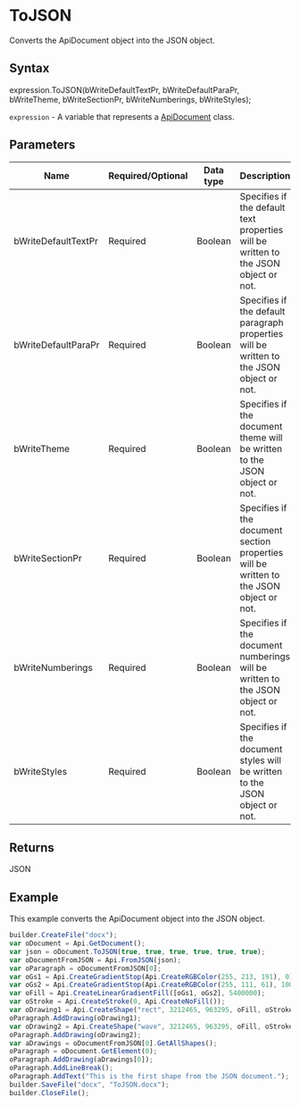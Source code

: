# ToJSON

Converts the ApiDocument object into the JSON object.

## Syntax

expression.ToJSON(bWriteDefaultTextPr, bWriteDefaultParaPr, bWriteTheme, bWriteSectionPr, bWriteNumberings, bWriteStyles);

`expression` - A variable that represents a [ApiDocument](../ApiDocument.md) class.

## Parameters

| **Name** | **Required/Optional** | **Data type** | **Description** |
| ------------- | ------------- | ------------- | ------------- |
| bWriteDefaultTextPr | Required | Boolean | Specifies if the default text properties will be written to the JSON object or not. |
| bWriteDefaultParaPr | Required | Boolean | Specifies if the default paragraph properties will be written to the JSON object or not. |
| bWriteTheme | Required | Boolean | Specifies if the document theme will be written to the JSON object or not. |
| bWriteSectionPr | Required | Boolean | Specifies if the document section properties will be written to the JSON object or not. |
| bWriteNumberings | Required | Boolean | Specifies if the document numberings will be written to the JSON object or not. |
| bWriteStyles | Required | Boolean | Specifies if the document styles will be written to the JSON object or not. |

## Returns

JSON

## Example

This example converts the ApiDocument object into the JSON object.

```javascript
builder.CreateFile("docx");
var oDocument = Api.GetDocument();
var json = oDocument.ToJSON(true, true, true, true, true, true);
var oDocumentFromJSON = Api.FromJSON(json);
var oParagraph = oDocumentFromJSON[0];
var oGs1 = Api.CreateGradientStop(Api.CreateRGBColor(255, 213, 191), 0);
var oGs2 = Api.CreateGradientStop(Api.CreateRGBColor(255, 111, 61), 100000);
var oFill = Api.CreateLinearGradientFill([oGs1, oGs2], 5400000);
var oStroke = Api.CreateStroke(0, Api.CreateNoFill());
var oDrawing1 = Api.CreateShape("rect", 3212465, 963295, oFill, oStroke);
oParagraph.AddDrawing(oDrawing1);
var oDrawing2 = Api.CreateShape("wave", 3212465, 963295, oFill, oStroke);
oParagraph.AddDrawing(oDrawing2);
var aDrawings = oDocumentFromJSON[0].GetAllShapes();
oParagraph = oDocument.GetElement(0);
oParagraph.AddDrawing(aDrawings[0]);
oParagraph.AddLineBreak();
oParagraph.AddText("This is the first shape from the JSON document.");
builder.SaveFile("docx", "ToJSON.docx");
builder.CloseFile();
```